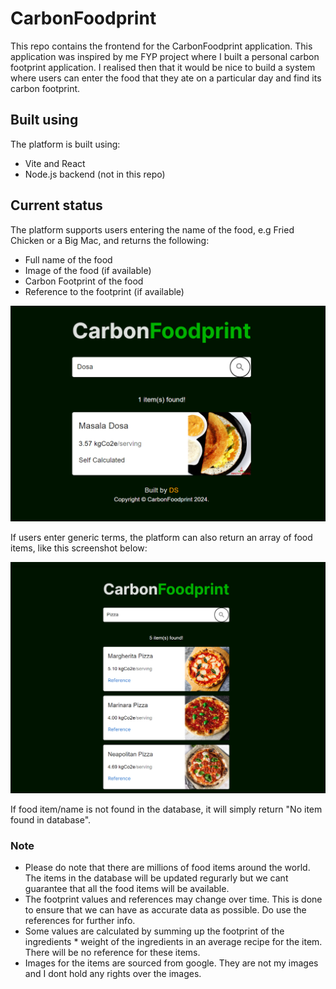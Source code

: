 # CarbonFoodprint

This repo contains the frontend for the CarbonFoodprint application. This application was inspired by me FYP project where I built a personal carbon footprint application.
I realised then that it would be nice to build a system where users can enter the food that they ate on a particular day and find its carbon footprint.

## Built using

The platform is built using:

- Vite and React
- Node.js backend (not in this repo)

## Current status

The platform supports users entering the name of the food, e.g Fried Chicken or a Big Mac, and returns the following:
- Full name of the food
- Image of the food (if available)
- Carbon Footprint of the food
- Reference to the footprint (if available)

![Single Food Item returned](/screenshots/singlefooditem_v1.1.png?raw=true "Single Food Item returned")

If users enter generic terms, the platform can also return an array of food items, like this screenshot below:

![Multiple Food Item returned](/screenshots/multiplefooditem_v1.1.png?raw=true "Multiple Food Item returned")

If food item/name is not found in the database, it will simply return "No item found in database". 


### Note
- Please do note that there are millions of food items around the world. The items in the database will be updated regurarly but we cant guarantee that all the food items will be available.
- The footprint values and references may change over time. This is done to ensure that we can have as accurate data as possible. Do use the references for further info.
- Some values are calculated by summing up the footprint of the ingredients * weight of the ingredients in an average recipe for the item. There will be no reference for these items.
- Images for the items are sourced from google. They are not my images and I dont hold any rights over the images. 
